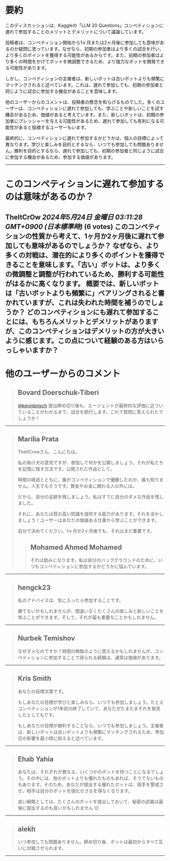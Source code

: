 # 要約 
このディスカッションは、Kaggleの「LLM 20 Questions」コンペティションに遅れて参加することのメリットとデメリットについて議論しています。

投稿者は、コンペティション開始から1ヶ月または2ヶ月後に参加しても意味があるのか疑問に思っています。なぜなら、初期の参加者はより多くの試合を行い、より多くのポイントを獲得する可能性があるからです。また、初期の参加者はより多くの時間をかけてボットを微調整できるため、より強力なボットを開発できる可能性があります。

しかし、コンペティションの主催者は、新しいボットは古いボットよりも頻繁にマッチングされると述べています。これは、遅れて参加しても、初期の参加者と同じように試合に参加する機会があることを意味します。

他のユーザーからのコメントは、投稿者の懸念を和らげるものでした。多くのユーザーは、コンペティションに遅れて参加しても、学ぶことや新しいことを試す機会があるため、価値があると考えています。また、新しいボットは、初期の参加者にプレッシャーを与える可能性があるため、遅れて参加しても有利になる可能性があると指摘するユーザーもいます。

最終的に、コンペティションに遅れて参加するかどうかは、個人の目標によって異なります。学びと楽しみを目的とするなら、いつでも参加しても問題ありません。勝利を目的とするなら、遅れて参加しても、初期の参加者と同じように試合に参加する機会があるため、参加する価値があります。


---
# このコンペティションに遅れて参加するのは意味があるのか？
**TheItCrOw** *2024年5月24日 金曜日 03:11:28 GMT+0900 (日本標準時)* (6 votes)
このコンペティションの性質から考えて、1ヶ月か2ヶ月後に遅れて参加しても意味があるのでしょうか？
なぜなら、より多くの対戦は、潜在的により多くのポイントを獲得できることを意味します。「古い」ボットは、より多くの微調整と調整が行われているため、勝利する可能性がはるかに高くなります。
概要では、新しいボットは「古いボットよりも頻繁に」ペアリングされると書かれていますが、これは失われた時間を補うのでしょうか？
どのコンペティションにも遅れて参加することには、もちろんメリットとデメリットがありますが、このコンペティションはデメリットの方が大きいように感じます。この点について経験のある方はいらっしゃいますか？
---
# 他のユーザーからのコメント
> ## Bovard Doerschuk-Tiberi
> 
> [@kevinbnisch](https://www.kaggle.com/kevinbnisch) 提出締め切り後も、エージェントが最終的な評価に近づいていることがわかるまで、試合を続行します。これで質問に答えられたでしょうか！
> 
> 
> 
---
> ## Marília Prata
> 
> TheItCrowさん、こんにちは。
> 
> 私の負け犬の意見ですが、参加して何かを公開しましょう。それが私たちを記憶に残す方法です。公開された作品として。
> 
> 時間の経過とともに、誰がコンペティションで優勝したのか、誰も知りません。人生でもそうです。賞金やお金に関わる人以外には。
> 
> だから、自分の足跡を残しましょう。私はすでに自分のダメな作品を残しました。
> 
> それに、あなたは質の高い知識を提供する能力があります。それを活かしましょう！ユーザーはあなたの価値ある仕事から学ぶことができます。
> 
> 自分で決めてください。1ヶ月か2ヶ月後でも、それはまだ重要です。
> 
> 
> 
> > ## Mohamed Ahmed Mohamed
> > 
> > それは励みになります。私は自分のバックグラウンドのために、いつもコンペティションに参加するかどうかに悩んでいます。
> > 
> > 
> > 
---
> ## hengck23
> 
> 私のアドバイスは、気に入ったら参加することです。
> 
> 勝てないかもしれませんが、間違いなくたくさんの楽しみと新しいことを学ぶことができます。そして、それが最も重要なことかもしれません。
> 
> 
> 
---
> ## Nurbek Temishov
> 
> なぜダメなのですか？時間の無駄のように思えるかもしれませんが、コンペティションに参加することで得られる経験は、通常は価値があります。
> 
> 
> 
---
> ## Kris Smith
> 
> あなたの目標次第です。
> 
> もしあなたの目標が学びと楽しみなら、いつでも参加しましょう。たとえコンペティションが1年前の終了していて、あなたがたまたまそれを発見したとしてもです。
> 
> もしあなたの目標が勝利することなら、いつでも参加しましょう。主催者は、新しいボットは古いボットよりも頻繁にマッチングされるため、参加日の影響を最小限に抑えると述べています。
> 
> 
> 
---
> ## Ehab Yahia
> 
> あなたは、それぞれが異なる、いくつかのボットを持つことになるでしょう。その中には、他のボットよりも優れたものもあれば、そうでないものもあります。そのため、あなたが提出する優れたボットは、相手を警戒させ、相手は自分のボットを強化せざるを得なくなります。
> 
> 良い戦略としては、たくさんのボットを提出しておいて、秘密の武器は最後に提出するのも良いかもしれません 😉
> 
> 
> 
---
> ## alekh
> 
> いつ参加しても問題ありません。締め切り後、ボットは最初からすべて互いに対戦させられます。
> 
> 
> 
---
